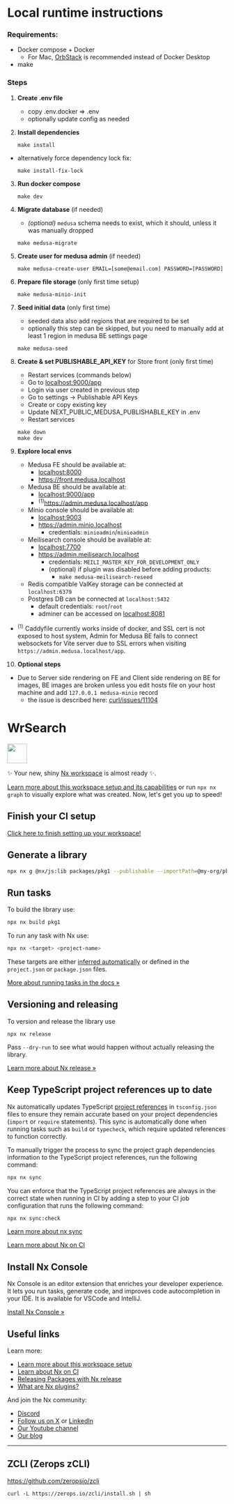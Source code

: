 # Local runtime instructions

### Requirements:

* Docker compose + Docker
  * For Mac, <a href="https://orbstack.dev/">OrbStack</a> is recommended instead of Docker Desktop
* make

### Steps

1. <b>Create .env file</b>
    * copy .env.docker => .env
    * optionally update config as needed

2. <b>Install dependencies</b>

    ```shell
    make install
    ```

* alternatively force dependency lock fix:
  ```shell
  make install-fix-lock
  ```

3. <b>Run docker compose</b>
    ```shell
    make dev
    ```

4. <b>Migrate database</b> (if needed)
    * <i>(optional)</i> `medusa` schema needs to exist, which it should, unless it was manually dropped
    ```shell
    make medusa-migrate
    ```

5. <b>Create user for medusa admin</b> (if needed)
    ```shell
    make medusa-create-user EMAIL=[some@email.com] PASSWORD=[PASSWORD]
    ```

6. <b>Prepare file storage</b> (only first time setup)
    ```shell
    make medusa-minio-init
    ```

7. <b>Seed initial data</b> (only first time)
    * seeded data also add regions that are required to be set
    * optionally this step can be skipped, but you need to manually add at least 1 region in medusa BE settings page
   ```shell
   make medusa-seed
   ```


8. <b>Create & set PUBLISHABLE_API_KEY</b> for Store front (only first time)
    * Restart services (commands below)
    * Go to <a href="http://localhost:9000/app">localhost:9000/app</a>
    * Login via user created in previous step
    * Go to settings -> Publishable API Keys
    * Create or copy existing key
    * Update NEXT_PUBLIC_MEDUSA_PUBLISHABLE_KEY in .env
    * Restart services
    ```shell
   make down
   make dev
    ```

9. <b>Explore local envs</b>
    * Medusa FE should be available at:
        * <a href="http://localhost:8000">localhost:8000</a>
        * <a href="https://front.medusa.localhost">https://front.medusa.localhost</a>
    * Medusa BE should be available at:
        * <a href="http://localhost:9000/app">localhost:9000/app</a>
        * <sup>(1)</sup><a href="https://admin.medusa.localhost/app">https://admin.medusa.localhost/app</a>
    * Minio console should be available at:
        * <a href="http://localhost:9003">localhost:9003</a>
        * <a href="https://admin.minio.localhost">https://admin.minio.localhost</a>
            * credentials: `minioadmin`/`minioadmin`
    * Meilisearch console should be available at:
        * <a href="http://localhost:7700">localhost:7700</a>
        * <a href="https://admin.meilisearch.localhost">https://admin.meilisearch.localhost</a>
            * credentials: `MEILI_MASTER_KEY_FOR_DEVELOPMENT_ONLY`
            * (optional) if plugin was disabled before adding products:
                * `make medusa-meilisearch-reseed`
    * Redis compatible ValKey storage can be connected at `localhost:6379`
    * Postgres DB can be connected at `localhost:5432`
        * default credentials: `root`/`root`
        * adminer can be accessed on <a href="http://localhost:8081">localhost:8081</a>

* <sup>(1)</sup> Caddyfile currently works inside of docker, and SSL cert is not exposed to host system,
  Admin for Medusa BE fails to connect websockets for Vite server due to SSL errors when visiting
  `https://admin.medusa.localhost/app`.

10. <b>Optional steps</b>

* Due to Server side rendering on FE and Client side rendering on BE for images, BE images are broken unless you
  edit hosts file on your host machine and add `127.0.0.1 medusa-minio` record
    * the issue is described here: <a href="https://github.com/curl/curl/issues/11104">curl/issues/11104</a>

# WrSearch

<a alt="Nx logo" href="https://nx.dev" target="_blank" rel="noreferrer"><img src="https://raw.githubusercontent.com/nrwl/nx/master/images/nx-logo.png" width="45"></a>

✨ Your new, shiny [Nx workspace](https://nx.dev) is almost ready ✨.

[Learn more about this workspace setup and its capabilities](https://nx.dev/nx-api/js?utm_source=nx_project&amp;utm_medium=readme&amp;utm_campaign=nx_projects)
or run `npx nx graph` to visually explore what was created. Now, let's get you up to speed!

## Finish your CI setup

[Click here to finish setting up your workspace!](https://cloud.nx.app/connect/6uDqdlKDOV)

## Generate a library

```sh
npx nx g @nx/js:lib packages/pkg1 --publishable --importPath=@my-org/pkg1
```

## Run tasks

To build the library use:

```sh
npx nx build pkg1
```

To run any task with Nx use:

```sh
npx nx <target> <project-name>
```

These targets are
either [inferred automatically](https://nx.dev/concepts/inferred-tasks?utm_source=nx_project&utm_medium=readme&utm_campaign=nx_projects)
or defined in the `project.json` or `package.json` files.

[More about running tasks in the docs &raquo;](https://nx.dev/features/run-tasks?utm_source=nx_project&utm_medium=readme&utm_campaign=nx_projects)

## Versioning and releasing

To version and release the library use

```
npx nx release
```

Pass `--dry-run` to see what would happen without actually releasing the library.

[Learn more about Nx release &raquo;](hhttps://nx.dev/features/manage-releases?utm_source=nx_project&utm_medium=readme&utm_campaign=nx_projects)

## Keep TypeScript project references up to date

Nx automatically updates
TypeScript [project references](https://www.typescriptlang.org/docs/handbook/project-references.html) in `tsconfig.json`
files to ensure they remain accurate based on your project dependencies (`import` or `require` statements). This sync is
automatically done when running tasks such as `build` or `typecheck`, which require updated references to function
correctly.

To manually trigger the process to sync the project graph dependencies information to the TypeScript project references,
run the following command:

```sh
npx nx sync
```

You can enforce that the TypeScript project references are always in the correct state when running in CI by adding a
step to your CI job configuration that runs the following command:

```sh
npx nx sync:check
```

[Learn more about nx sync](https://nx.dev/reference/nx-commands#sync)

[Learn more about Nx on CI](https://nx.dev/ci/intro/ci-with-nx#ready-get-started-with-your-provider?utm_source=nx_project&utm_medium=readme&utm_campaign=nx_projects)

## Install Nx Console

Nx Console is an editor extension that enriches your developer experience. It lets you run tasks, generate code, and
improves code autocompletion in your IDE. It is available for VSCode and IntelliJ.

[Install Nx Console &raquo;](https://nx.dev/getting-started/editor-setup?utm_source=nx_project&utm_medium=readme&utm_campaign=nx_projects)

## Useful links

Learn more:

- [Learn more about this workspace setup](https://nx.dev/nx-api/js?utm_source=nx_project&amp;utm_medium=readme&amp;utm_campaign=nx_projects)
- [Learn about Nx on CI](https://nx.dev/ci/intro/ci-with-nx?utm_source=nx_project&utm_medium=readme&utm_campaign=nx_projects)
- [Releasing Packages with Nx release](https://nx.dev/features/manage-releases?utm_source=nx_project&utm_medium=readme&utm_campaign=nx_projects)
- [What are Nx plugins?](https://nx.dev/concepts/nx-plugins?utm_source=nx_project&utm_medium=readme&utm_campaign=nx_projects)

And join the Nx community:

- [Discord](https://go.nx.dev/community)
- [Follow us on X](https://twitter.com/nxdevtools) or [LinkedIn](https://www.linkedin.com/company/nrwl)
- [Our Youtube channel](https://www.youtube.com/@nxdevtools)
- [Our blog](https://nx.dev/blog?utm_source=nx_project&utm_medium=readme&utm_campaign=nx_projects)

----

## ZCLI (Zerops zCLI)

https://github.com/zeropsio/zcli

```shell
curl -L https://zerops.io/zcli/install.sh | sh
```

